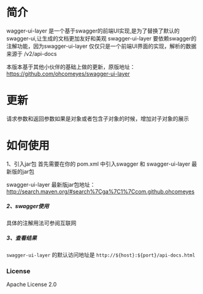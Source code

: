 
# 简介
wagger-ui-layer 是一个基于swagger的前端UI实现,是为了替换了默认的swagger-ui,让生成的文档更加友好和美观  swagger-ui-layer 要依赖swagger的注解功能，因为swagger-ui-layer 仅仅只是一个前端UI界面的实现，解析的数据来源于 /v2/api-docs

本版本基于其他小伙伴的基础上做的更新，原版地址：https://github.com/ohcomeyes/swagger-ui-layer

# 更新
请求参数和返回参数如果是对象或者包含子对象的时候，增加对子对象的展示

# 如何使用
1、引入jar包
首先需要在你的 pom.xml 中引入swagger 和 swagger-ui-layer 最新版的jar包

swagger-ui-layer 最新版jar包地址：http://search.maven.org/#search%7Cga%7C1%7Ccom.github.ohcomeyes


##### 2、swagger使用

具体的注解用法可参阅互联网

##### 3、查看结果
`swagger-ui-layer` 的默认访问地址是 `http://${host}:${port}/api-docs.html`

### License
Apache License 2.0



